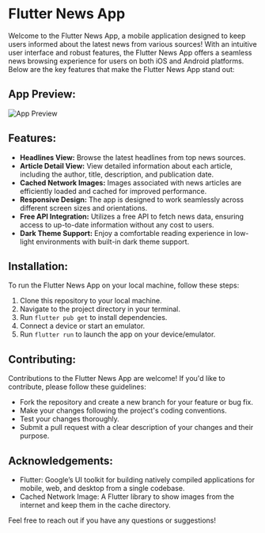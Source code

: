 # Flutter News App

Welcome to the Flutter News App, a mobile application designed to keep users informed about the latest news from various sources! With an intuitive user interface and robust features, the Flutter News App offers a seamless news browsing experience for users on both iOS and Android platforms. Below are the key features that make the Flutter News App stand out:

## App Preview:

![App Preview](NewsApp.jpg)

## Features:

- **Headlines View:** Browse the latest headlines from top news sources.
- **Article Detail View:** View detailed information about each article, including the author, title, description, and publication date.
- **Cached Network Images:** Images associated with news articles are efficiently loaded and cached for improved performance.
- **Responsive Design:** The app is designed to work seamlessly across different screen sizes and orientations.
- **Free API Integration:** Utilizes a free API to fetch news data, ensuring access to up-to-date information without any cost to users.
- **Dark Theme Support:** Enjoy a comfortable reading experience in low-light environments with built-in dark theme support.

## Installation:

To run the Flutter News App on your local machine, follow these steps:

1. Clone this repository to your local machine.
2. Navigate to the project directory in your terminal.
3. Run `flutter pub get` to install dependencies.
4. Connect a device or start an emulator.
5. Run `flutter run` to launch the app on your device/emulator.

## Contributing:

Contributions to the Flutter News App are welcome! If you'd like to contribute, please follow these guidelines:

- Fork the repository and create a new branch for your feature or bug fix.
- Make your changes following the project's coding conventions.
- Test your changes thoroughly.
- Submit a pull request with a clear description of your changes and their purpose.


## Acknowledgements:

- Flutter: Google’s UI toolkit for building natively compiled applications for mobile, web, and desktop from a single codebase.
- Cached Network Image: A Flutter library to show images from the internet and keep them in the cache directory.

Feel free to reach out if you have any questions or suggestions!
